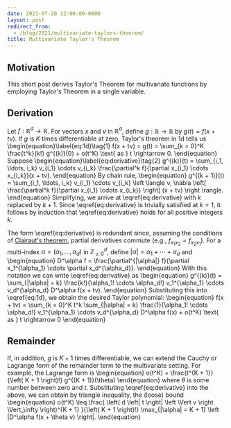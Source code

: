 ```yaml
---
date: 2021-07-20 12:00:00-0800
layout: post
redirect_from:
  - /blog/2021/multivariate-taylors-theorem/
title: Multivariate Taylor's Theorem
---
```

## Motivation

This short post derives Taylor's Theorem for multivariate functions by employing Taylor's Theorem in a single variable.

## Derivation

Let $f : \mathbb{R}^d \rightarrow \mathbb{R}$.
For vectors $x$ and $v$ in $\mathbb{R}^d$, define $g : \mathbb{R} \rightarrow \mathbb{R}$ by $g(t) = f(x + tv)$.
If $g$ is $K$ times differentiable at zero, Taylor's theorem in 1d tells us
\begin{equation}\label{eq:1d}\tag{1}
    f(x + tv)
    = g(t)
    = \sum_{k = 0}^K \frac{t^k}{k!} g^{(k)}(0)
    + o(t^K) \text{ as } t \rightarrow 0.
\end{equation}
Suppose
\begin{equation}\label{eq:derivative}\tag{2}
    g^{(k)}(t)
    = \sum_{i_1, \ldots, i_k}
      v_{i_1} \cdots v_{i_k}
      \frac{\partial^k f}{\partial x_{i_1} \cdots x_{i_k}}(x + tv).
\end{equation}
By chain rule,
\begin{equation}
    g^{(k + 1)}(t)
    = \sum_{i_1, \ldots, i_k}
      v_{i_1} \cdots v_{i_k}
      \left \langle
          v,
          \nabla \left[
              \frac{\partial^k f}{\partial x_{i_1} \cdots x_{i_k}}
          \right] (x + tv)
      \right \rangle.
\end{equation}
Simplifying, we arrive at \eqref{eq:derivative} with $k$ replaced by $k + 1$.
Since \eqref{eq:derivative} is trivially satisfied at $k = 1$, it follows by induction that \eqref{eq:derivative} holds for all positive integers $k$.

The form \eqref{eq:derivative} is redundant since, assuming the conditions of [Clairaut's theorem](https://en.wikipedia.org/wiki/Symmetry_of_second_derivatives#Sufficiency_of_twice-differentiability), partial derivatives commute (e.g., $f_{x_1 x_2} = f_{x_2 x_1}$).
For a multi-index $\alpha = (\alpha_1, \ldots, \alpha_d)$ in $\mathbb{Z}^d_{\geq 0}$, define $|\alpha| = \alpha_1 + \cdots + \alpha_d$ and
\begin{equation}
    D^\alpha f
    = \frac{\partial^{|\alpha|} f}{\partial x_1^{\alpha_1} \cdots \partial x_d^{\alpha_d}}.
\end{equation}
With this notation we can write \eqref{eq:derivative} as
\begin{equation}
    g^{(k)}(t)
    = \sum_{|\alpha| = k}
      \frac{k!}{\alpha_1! \cdots \alpha_d!}
      v_1^{\alpha_1} \cdots v_d^{\alpha_d}
      D^\alpha f(x + tv).
\end{equation}
Substituting this into \eqref{eq:1d}, we obtain the desired Taylor polynomial:
\begin{equation}
    f(x + tv)
    = \sum_{k = 0}^K t^k
      \sum_{|\alpha| = k}
      \frac{1}{\alpha_1! \cdots \alpha_d!}
      v_1^{\alpha_1} \cdots v_d^{\alpha_d}
      D^\alpha f(x)
      + o(t^K) \text{ as } t \rightarrow 0
\end{equation}

## Remainder

If, in addition, $g$ is $K + 1$ times differentiable, we can extend the Cauchy or Lagrange form of the remainder term to the multivariate setting.
For example, the Lagrange form is
\begin{equation}
    o(t^K) = \frac{t^{K + 1}}{\left( K + 1 \right)!} g^{(K + 1)}(\theta)
\end{equation}
where $\theta$ is some number between zero and $t$.
Substituting \eqref{eq:derivative} into the above, we can obtain by triangle inequality, the (loose) bound
\begin{equation}
    o(t^K)
    \leq \frac{
             \left( d \left| t \right| \left \Vert v \right \Vert_\infty \right)^{K + 1}
         }{\left( K + 1 \right)!}
         \max_{|\alpha| = K + 1}
         \left |D^\alpha f(x + \theta v) \right|.
\end{equation}
